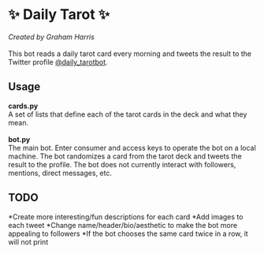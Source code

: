 # ✨ Daily Tarot ✨

*Created by Graham Harris* \
\
This bot reads a daily tarot card every morning and tweets the result to the Twitter profile [@daily_tarotbot](https://twitter.com/daily_tarotbot).

## Usage

**cards.py**\
A set of lists that define each of the tarot cards in the deck and what they mean.\
\
**bot.py**\
The main bot. Enter consumer and access keys to operate the bot on a local machine. The bot randomizes a card from the tarot deck and tweets the result to the profile. The bot does not currently interact with followers, mentions, direct messages, etc.

## TODO
*Create more interesting/fun descriptions for each card
*Add images to each tweet
*Change name/header/bio/aesthetic to make the bot more appealing to followers
*If the bot chooses the same card twice in a row, it will not print
